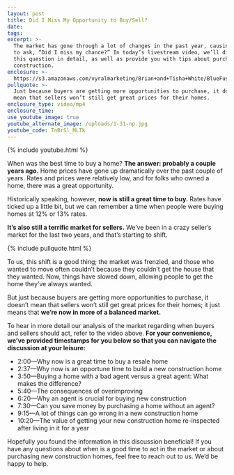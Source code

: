 ```yaml
---
layout: post
title: Did I Miss My Opportunity to Buy/Sell?
date:
tags:
excerpt: >-
  The market has gone through a lot of changes in the past year, causing people
  to ask, “Did I miss my chance?” In today’s livestream video, we’ll discuss
  this question in detail, as well as provide you with tips about purchasing new
  construction.
enclosure: >-
  https://s3.amazonaws.com/vyralmarketing/Brian+and+Tisha+White/BlueFuse+Realty-+Did+I+Miss+My+Opportunity+to+Buy-Sell_.mp4
pullquote: >-
  Just because buyers are getting more opportunities to purchase, it doesn’t
  mean that sellers won’t still get great prices for their homes.
enclosure_type: video/mp4
enclosure_time:
use_youtube_image: true
youtube_alternate_image: /uploads/1-31-np.jpg
youtube_code: TnBrSl_MLTk
---
```


{% include youtube.html %}

When was the best time to buy a home? **The answer: probably a couple years ago.** Home prices have gone up dramatically over the past couple of years. Rates and prices were relatively low, and for folks who owned a home, there was a great opportunity.

Historically speaking, however, **now is still a great time to buy.** Rates have ticked up a little bit, but we can remember a time when people were buying homes at 12% or 13% rates.

**It’s also still a terrific market for sellers.** We’ve been in a crazy seller’s market for the last two years, and that’s starting to shift.

{% include pullquote.html %}

To us, this shift is a good thing; the market was frenzied, and those who wanted to move often couldn’t because they couldn’t get the house that they wanted. Now, things have slowed down, allowing people to get the home they’ve always wanted.

But just because buyers are getting more opportunities to purchase, it doesn’t mean that sellers won’t still get great prices for their homes; it just means that **we’re now in more of a balanced market.**

To hear in more detail our analysis of the market regarding when buyers and sellers should act, refer to the video above. **For your convenience, we’ve provided timestamps for you below so that you can navigate the discussion at your leisure:**

* 2:00—Why now is a great time to buy a resale home
* 2:37—Why now is an opportune time to build a new construction home
* 3:50—Buying a home with a bad agent versus a great agent: What makes the difference?
* 5:40—The consequences of overimproving
* 6:20—Why an agent is crucial for buying new construction
* 7:30—Can you save money by purchasing a home without an agent?
* 9:15—A lot of things can go wrong in a new construction home
* 10:20—The value of getting your new construction home re-inspected after living in it for a year

Hopefully you found the information in this discussion beneficial! If you have any questions about when is a good time to act in the market or about purchasing new construction homes, feel free to reach out to us. We’d be happy to help.